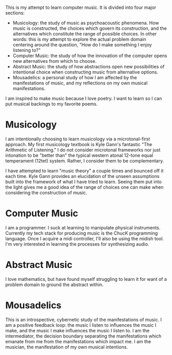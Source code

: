 This is my attempt to learn computer music. It is divided into four major sections:

- Musicology: the study of music as psychoacoustic phenomena. How music is constructed, the choices which govern its construction, and the alternatives which constitute the range of possible choices. In other words: this is my attempt to explore the actual problem domain centering around the question, "How do I make something I enjoy listening to?"
- Computer Music: the study of how the innovation of the computer opens new alternatives from which to choose. 
- Abstract Music: the study of how abstractions open new possibilities of intentional choice when constructing music from alternative options.
- Mousadelics: a personal study of how I am affected by the manifestations of music, and my reflections on my own musical manifestations.

I am inspired to make music because I love poetry. I want to learn so I can put musical backings to my favorite poems.

# Musicology

I am intentionally choosing to learn musicology via a microtonal-first approach. My first musicology textbook is Kyle Gann's fantastic "The Arithmetic of Listening." I do not consider microtonal frameworks nor just intonation to be "better than" the typical western atonal 12-tone equal temperament (12tet) system. Rather, I consider them to be complementary. 

I have attempted to learn "music theory" a couple times and bounced off it each time. Kyle Gann provides an elucidation of the unseen assumptions built into the framework of what I have tried to learn. Seeing them put into the light gives me a good idea of the range of choices one can make when considering the construction of music.

# Computer Music

I am a programmer. I suck at learning to manipulate physical instruments. Currently my tech stack for producing music is the ChucK programming language. Once I acquire a midi controller, I'll also be using the midish tool. I'm very interested in learning the processes for synthesizing audio.

# Abstract Music

I love mathematics, but have found myself struggling to learn it for want of a problem domain to ground the abstract within. 

# Mousadelics

This is an introspective, cybernetic study of the manifestations of music. I am a positive feedback loop: the music I listen to influences the music I make, and the music I make influences the music I listen to. I am the intermediator, the decision boundary separating the manifestations which emanate from me from the manifestations which impact me. I am the musician, the manifestation of my own musical intentions.